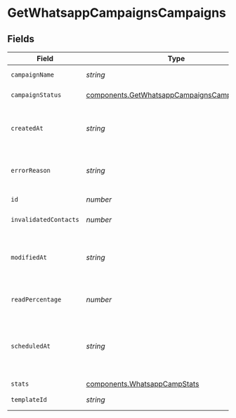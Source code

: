 # GetWhatsappCampaignsCampaigns


## Fields

| Field                                                                                                      | Type                                                                                                       | Required                                                                                                   | Description                                                                                                | Example                                                                                                    |
| ---------------------------------------------------------------------------------------------------------- | ---------------------------------------------------------------------------------------------------------- | ---------------------------------------------------------------------------------------------------------- | ---------------------------------------------------------------------------------------------------------- | ---------------------------------------------------------------------------------------------------------- |
| `campaignName`                                                                                             | *string*                                                                                                   | :heavy_check_mark:                                                                                         | Name of the WhatsApp Campaign                                                                              | Test Campaign                                                                                              |
| `campaignStatus`                                                                                           | [components.GetWhatsappCampaignsCampaignStatus](../../models/shared/getwhatsappcampaignscampaignstatus.md) | :heavy_check_mark:                                                                                         | Status of the WhatsApp Campaign                                                                            | draft                                                                                                      |
| `createdAt`                                                                                                | *string*                                                                                                   | :heavy_check_mark:                                                                                         | Creation UTC date-time of the WhatsApp template (YYYY-MM-DDTHH:mm:ss.SSSZ)                                 | 2017-06-01T12:30:00Z                                                                                       |
| `errorReason`                                                                                              | *string*                                                                                                   | :heavy_minus_sign:                                                                                         | Error Reason associated with the WhatsApp campaign sending                                                 |                                                                                                            |
| `id`                                                                                                       | *number*                                                                                                   | :heavy_check_mark:                                                                                         | ID of the WhatsApp Campaign                                                                                | 1672035851100690                                                                                           |
| `invalidatedContacts`                                                                                      | *number*                                                                                                   | :heavy_minus_sign:                                                                                         | Count of invalidated contacts                                                                              | 0                                                                                                          |
| `modifiedAt`                                                                                               | *string*                                                                                                   | :heavy_check_mark:                                                                                         | UTC date-time of last modification of the WhatsApp template (YYYY-MM-DDTHH:mm:ss.SSSZ)                     | 2017-05-01T12:30:00Z                                                                                       |
| `readPercentage`                                                                                           | *number*                                                                                                   | :heavy_minus_sign:                                                                                         | Read percentage of the the WhatsApp campaign created                                                       | 28.57                                                                                                      |
| `scheduledAt`                                                                                              | *string*                                                                                                   | :heavy_check_mark:                                                                                         | UTC date-time on which WhatsApp campaign is scheduled. Should be in YYYY-MM-DDTHH:mm:ss.SSSZ format        | 2017-06-01T12:30:00Z                                                                                       |
| `stats`                                                                                                    | [components.WhatsappCampStats](../../models/shared/whatsappcampstats.md)                                   | :heavy_minus_sign:                                                                                         | N/A                                                                                                        |                                                                                                            |
| `templateId`                                                                                               | *string*                                                                                                   | :heavy_check_mark:                                                                                         | Id of the WhatsApp template                                                                                | 637660278078655                                                                                            |